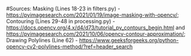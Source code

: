 #Sources:
Masking (Lines 18-23 in filters.py) - https://pyimagesearch.com/2021/01/19/image-masking-with-opencv/;
Contouring (Lines 29-48 in processing.py) - https://docs.opencv.org/4.x/d4/d73/tutorial_py_contours_begin.html and https://pyimagesearch.com/2021/10/06/opencv-contour-approximation/;
Drawing Polylines (Line 62) - https://www.geeksforgeeks.org/python-opencv-cv2-polylines-method/?ref=header_search

